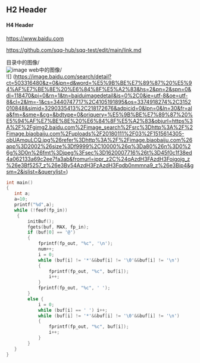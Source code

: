 
## H2 Header
#### H4 Header
https://www.baidu.com

https://github.com/sqq-hub/sqq-test/edit/main/link.md


目录中的图像/<br>
![image](https://github.com/sqq-hub/sqq-test/blob/main/Img/productShow04.jpg)
web中的图像/<br>
![] (https://image.baidu.com/search/detail?ct=503316480&z=0&ipn=d&word=%E5%9B%BE%E7%89%87%20%E5%94%AF%E7%BE%8E%20%E6%84%8F%E5%A2%83&hs=2&pn=2&spn=0&di=118470&pi=0&rn=1&tn=baiduimagedetail&is=0%2C0&ie=utf-8&oe=utf-8&cl=2&lm=-1&cs=3440747717%2C4105191895&os=3374918274%2C3152010848&simid=3290335413%2C218172676&adpicid=0&lpn=0&ln=30&fr=ala&fm=&sme=&cg=&bdtype=0&oriquery=%E5%9B%BE%E7%89%87%20%E5%94%AF%E7%BE%8E%20%E6%84%8F%E5%A2%83&objurl=https%3A%2F%2Fgimg2.baidu.com%2Fimage_search%2Fsrc%3Dhttp%3A%2F%2Fimage.biaobaiju.com%2Fuploads%2F20180111%2F03%2F1515614305-obUAmquLCQ.jpg%26refer%3Dhttp%3A%2F%2Fimage.biaobaiju.com%26app%3D2002%26size%3Df9999%2C10000%26q%3Da80%26n%3D0%26g%3D0n%26fmt%3Djpeg%3Fsec%3D1620007716%26t%3D45f0c1f38ed4a062133a69c2ee7fa3ab&fromurl=ippr_z2C%24qAzdH3FAzdH3Fojgojg_z%26e3Bf5257_z%26e3Bv54AzdH3FzAzdH3Fqdb0nmmna9_z%26e3Bip4&gsm=2&islist=&querylist=)
```C
int main()
{
   int a;
   a=10;
   printf("%d",a);
   while (!feof(fp_in))
	{
		initBuf();
		fgets(buf, MAX, fp_in);
		if (buf[0] == '@')
		{
			fprintf(fp_out, "%c", '\n');
			num++;
			i = 0;
			while (buf[i] != '*'&&buf[i] != '\0'&&buf[i] != '\n')
			{
				fprintf(fp_out, "%c", buf[i]);
				i++;
			}
			fprintf(fp_out, "%c", ' ');
		}
		else {
			i = 0;
			while (buf[i] == ' ') i++;
			while (buf[i] != '*'&&buf[i] != '\0'&&buf[i] != '\n')
			{
				fprintf(fp_out, "%c", buf[i]);
				i++;
			}
		}
   }
}
